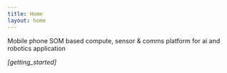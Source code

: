 ```yaml
---
title: Home
layout: home
---
```


Mobile phone SOM based compute, sensor & comms platform for ai and robotics application

*[getting_started]*
